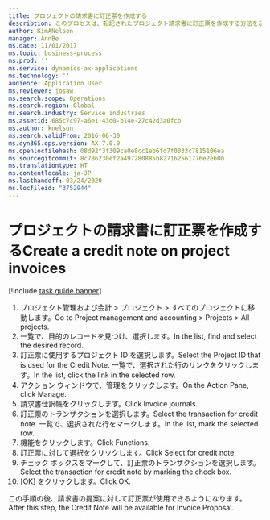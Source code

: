 ```yaml
---
title: プロジェクトの請求書に訂正票を作成する
description: このプロセスは、転記されたプロジェクト請求書に訂正票を作成する方法を示します。
author: KimANelson
manager: AnnBe
ms.date: 11/01/2017
ms.topic: business-process
ms.prod: ''
ms.service: dynamics-ax-applications
ms.technology: ''
audience: Application User
ms.reviewer: josaw
ms.search.scope: Operations
ms.search.region: Global
ms.search.industry: Service industries
ms.assetid: 685c7c97-a6e1-43d0-b14e-27c42d3a0fcb
ms.author: knelson
ms.search.validFrom: 2016-06-30
ms.dyn365.ops.version: AX 7.0.0
ms.openlocfilehash: 08d92f3f309ca0e8cc1eb6fd7f0033c7815106ea
ms.sourcegitcommit: 8c786230ef2a497280885b827162561776e2eb00
ms.translationtype: HT
ms.contentlocale: ja-JP
ms.lasthandoff: 03/24/2020
ms.locfileid: "3752944"
---
```

# <a name="create-a-credit-note-on-project-invoices"></a><span data-ttu-id="0e375-103">プロジェクトの請求書に訂正票を作成する</span><span class="sxs-lookup"><span data-stu-id="0e375-103">Create a credit note on project invoices</span></span>

[!include [task guide banner](../../includes/task-guide-banner.md)]

1. <span data-ttu-id="0e375-104">プロジェクト管理および会計 > プロジェクト > すべてのプロジェクトに移動します。</span><span class="sxs-lookup"><span data-stu-id="0e375-104">Go to Project management and accounting > Projects > All projects.</span></span> 
2. <span data-ttu-id="0e375-105">一覧で、目的のレコードを見つけ、選択します。</span><span class="sxs-lookup"><span data-stu-id="0e375-105">In the list, find and select the desired record.</span></span> 
3. <span data-ttu-id="0e375-106">訂正票に使用するプロジェクト ID を選択します。</span><span class="sxs-lookup"><span data-stu-id="0e375-106">Select the Project ID that is used for the Credit Note.</span></span> <span data-ttu-id="0e375-107">一覧で、選択された行のリンクをクリックします。</span><span class="sxs-lookup"><span data-stu-id="0e375-107">In the list, click the link in the selected row.</span></span> 
4. <span data-ttu-id="0e375-108">アクション ウィンドウで、管理をクリックします。</span><span class="sxs-lookup"><span data-stu-id="0e375-108">On the Action Pane, click Manage.</span></span> 
5. <span data-ttu-id="0e375-109">請求書仕訳帳をクリックします。</span><span class="sxs-lookup"><span data-stu-id="0e375-109">Click Invoice journals.</span></span> 
6. <span data-ttu-id="0e375-110">訂正票のトランザクションを選択します。</span><span class="sxs-lookup"><span data-stu-id="0e375-110">Select the transaction for credit note.</span></span> <span data-ttu-id="0e375-111">一覧で、選択された行をマークします。</span><span class="sxs-lookup"><span data-stu-id="0e375-111">In the list, mark the selected row.</span></span> 
7. <span data-ttu-id="0e375-112">機能をクリックします。</span><span class="sxs-lookup"><span data-stu-id="0e375-112">Click Functions.</span></span> 
8. <span data-ttu-id="0e375-113">訂正票に対して選択をクリックします。</span><span class="sxs-lookup"><span data-stu-id="0e375-113">Click Select for credit note.</span></span> 
9. <span data-ttu-id="0e375-114">チェック ボックスをマークして、訂正票のトランザクションを選択します。</span><span class="sxs-lookup"><span data-stu-id="0e375-114">Select the transaction for credit note by marking the check box.</span></span>
10. <span data-ttu-id="0e375-115">[OK] をクリックします。</span><span class="sxs-lookup"><span data-stu-id="0e375-115">Click OK.</span></span> 

<span data-ttu-id="0e375-116">この手順の後、請求書の提案に対して訂正票が使用できるようになります。</span><span class="sxs-lookup"><span data-stu-id="0e375-116">After this step, the Credit Note will be available for Invoice Proposal.</span></span>
